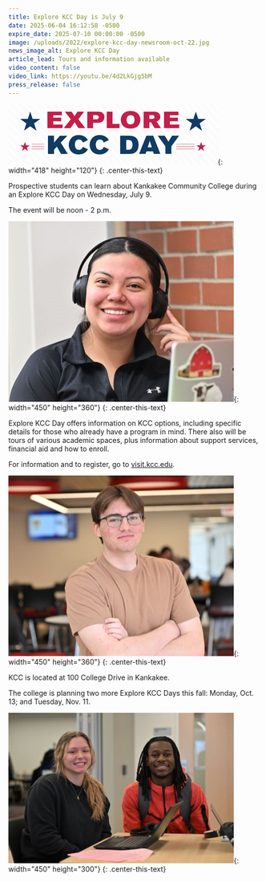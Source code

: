 ```yaml
---
title: Explore KCC Day is July 9
date: 2025-06-04 16:12:58 -0500
expire_date: 2025-07-10 00:00:00 -0500
image: /uploads/2022/explore-kcc-day-newsroom-oct-22.jpg
news_image_alt: Explore KCC Day
article_lead: Tours and information available
video_content: false
video_link: https://youtu.be/4d2LkGjg5bM
press_release: false
---
```

![Explore KCC Day](/uploads/2022/explorekccday.png "Explore KCC Day"){: width="418" height="120"}
{: .center-this-text}

Prospective students can learn about Kankakee Community College during an Explore KCC Day on Wednesday, July 9.

The event will be noon - 2 p.m.

![KCC student Nuvnni Concha](/uploads/2023/nuvnniconcha-450x360.jpg "KCC student Nuvnni Concha"){: width="450" height="360"}
{: .center-this-text}

Explore KCC Day offers information on KCC options, including specific details for those who already have a program in mind. There also will be tours of various academic spaces, plus information about support services, financial aid and how to enroll.

For information and to register, go to [visit.kcc.edu](http://visit.kcc.edu).

![KCC student Dylan Miller](/uploads/2023/dylanmiller-450x360.jpg "KCC student Dylan Miller"){: width="450" height="360"}
{: .center-this-text}

KCC is located at 100 College Drive in Kankakee.

The college is planning two more Explore KCC Days this fall: Monday, Oct. 13; and Tuesday, Nov. 11.

![KCC students Johnetta Whitmire (left) and Khylan McKinnie (right)](/uploads/2023/johnettawhitmire-khylanmckennie-450x300.jpg "KCC students Johnetta Whitmire &#40;left&#41; and Khylan McKinnie &#40;right&#41;"){: width="450" height="300"}
{: .center-this-text}